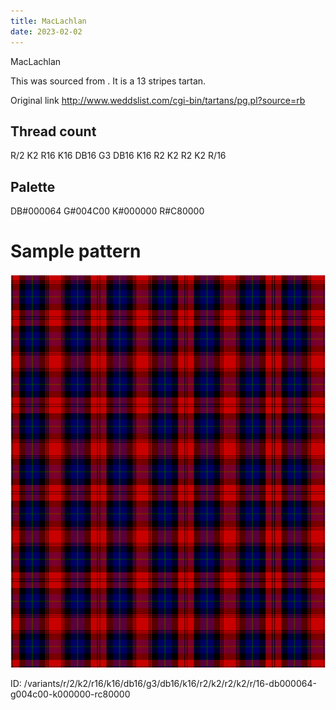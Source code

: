 ```yaml
---
title: MacLachlan
date: 2023-02-02
---
```

MacLachlan

This was sourced from <no value>.  It is a 13 stripes tartan.

Original link http://www.weddslist.com/cgi-bin/tartans/pg.pl?source=rb

## Thread count
R/2 K2 R16 K16 DB16 G3 DB16 K16 R2 K2 R2 K2 R/16

## Palette
DB#000064 G#004C00 K#000000 R#C80000

# Sample pattern

![Tartan detail](tartan.png "R/2 K2 R16 K16 DB16 G3 DB16 K16 R2 K2 R2 K2 R/16 tartan")

ID: /variants/r/2/k2/r16/k16/db16/g3/db16/k16/r2/k2/r2/k2/r/16-db000064-g004c00-k000000-rc80000